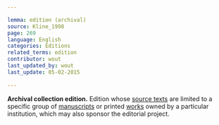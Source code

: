 ```yaml
---

lemma: edition (archival)
source: Kline_1998
page: 269 
language: English
categories: Editions
related_terms: edition
contributor: wout
last_updated_by: wout
last_update: 05-02-2015
        
---
```


**Archival collection edition.** Edition whose [source texts](textSource.html) are limited to a specific group of [manuscripts](manuscript.html) or printed [works](work.html) owned by a particular institution, which may also sponsor the editorial project.

